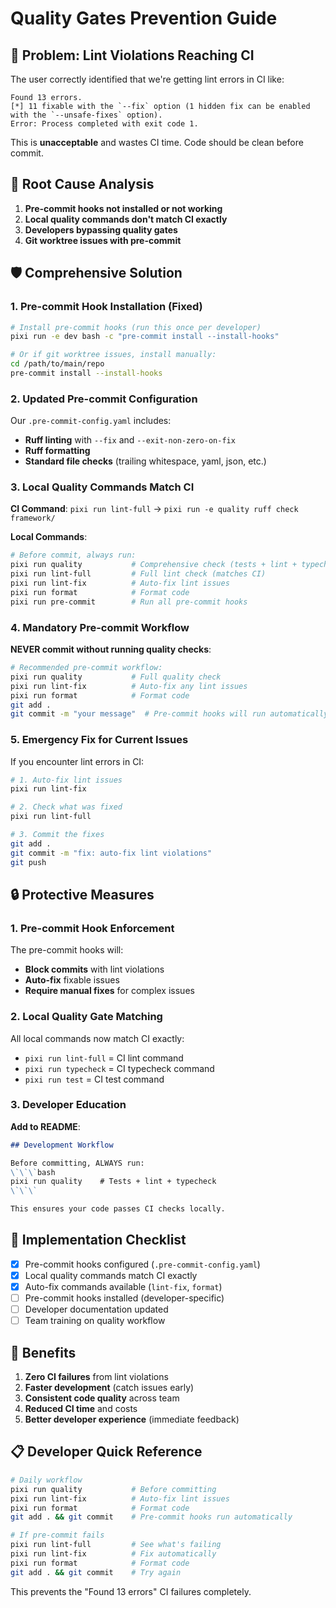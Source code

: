 # Quality Gates Prevention Guide

## 🚨 Problem: Lint Violations Reaching CI

The user correctly identified that we're getting lint errors in CI like:
```
Found 13 errors.
[*] 11 fixable with the `--fix` option (1 hidden fix can be enabled with the `--unsafe-fixes` option).
Error: Process completed with exit code 1.
```

This is **unacceptable** and wastes CI time. Code should be clean before commit.

## 🔧 Root Cause Analysis

1. **Pre-commit hooks not installed or not working**
2. **Local quality commands don't match CI exactly**
3. **Developers bypassing quality gates**
4. **Git worktree issues with pre-commit**

## 🛡️ Comprehensive Solution

### 1. Pre-commit Hook Installation (Fixed)

```bash
# Install pre-commit hooks (run this once per developer)
pixi run -e dev bash -c "pre-commit install --install-hooks"

# Or if git worktree issues, install manually:
cd /path/to/main/repo
pre-commit install --install-hooks
```

### 2. Updated Pre-commit Configuration

Our `.pre-commit-config.yaml` includes:
- **Ruff linting** with `--fix` and `--exit-non-zero-on-fix`
- **Ruff formatting** 
- **Standard file checks** (trailing whitespace, yaml, json, etc.)

### 3. Local Quality Commands Match CI

**CI Command**: `pixi run lint-full` → `pixi run -e quality ruff check framework/`

**Local Commands**:
```bash
# Before commit, always run:
pixi run quality           # Comprehensive check (tests + lint + typecheck)
pixi run lint-full         # Full lint check (matches CI)
pixi run lint-fix          # Auto-fix lint issues
pixi run format            # Format code
pixi run pre-commit        # Run all pre-commit hooks
```

### 4. Mandatory Pre-commit Workflow

**NEVER commit without running quality checks**:

```bash
# Recommended pre-commit workflow:
pixi run quality           # Full quality check
pixi run lint-fix          # Auto-fix any lint issues
pixi run format            # Format code
git add .
git commit -m "your message"  # Pre-commit hooks will run automatically
```

### 5. Emergency Fix for Current Issues

If you encounter lint errors in CI:

```bash
# 1. Auto-fix lint issues
pixi run lint-fix

# 2. Check what was fixed
pixi run lint-full

# 3. Commit the fixes
git add .
git commit -m "fix: auto-fix lint violations"
git push
```

## 🔒 Protective Measures

### 1. Pre-commit Hook Enforcement

The pre-commit hooks will:
- **Block commits** with lint violations
- **Auto-fix** fixable issues
- **Require manual fixes** for complex issues

### 2. Local Quality Gate Matching

All local commands now match CI exactly:
- `pixi run lint-full` = CI lint command
- `pixi run typecheck` = CI typecheck command  
- `pixi run test` = CI test command

### 3. Developer Education

**Add to README**:
```markdown
## Development Workflow

Before committing, ALWAYS run:
\`\`\`bash
pixi run quality    # Tests + lint + typecheck
\`\`\`

This ensures your code passes CI checks locally.
```

## 🎯 Implementation Checklist

- [x] Pre-commit hooks configured (`.pre-commit-config.yaml`)
- [x] Local quality commands match CI exactly
- [x] Auto-fix commands available (`lint-fix`, `format`)
- [ ] Pre-commit hooks installed (developer-specific)
- [ ] Developer documentation updated
- [ ] Team training on quality workflow

## 🚀 Benefits

1. **Zero CI failures** from lint violations
2. **Faster development** (catch issues early)
3. **Consistent code quality** across team
4. **Reduced CI time** and costs
5. **Better developer experience** (immediate feedback)

## 📋 Developer Quick Reference

```bash
# Daily workflow
pixi run quality           # Before committing
pixi run lint-fix          # Auto-fix lint issues
pixi run format            # Format code
git add . && git commit    # Pre-commit hooks run automatically

# If pre-commit fails
pixi run lint-full         # See what's failing
pixi run lint-fix          # Fix automatically
pixi run format            # Format code
git add . && git commit    # Try again
```

This prevents the "Found 13 errors" CI failures completely.
